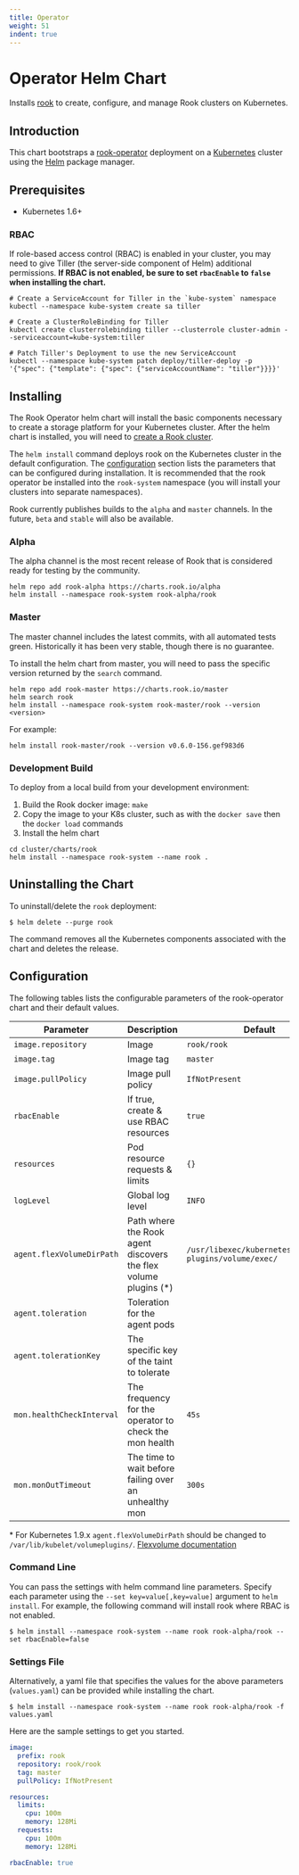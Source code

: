 ```yaml
---
title: Operator
weight: 51
indent: true
---
```


# Operator Helm Chart

Installs [rook](https://github.com/rook/rook) to create, configure, and manage Rook clusters on Kubernetes.

## Introduction

This chart bootstraps a [rook-operator](https://github.com/rook/rook) deployment on a [Kubernetes](http://kubernetes.io) cluster using the [Helm](https://helm.sh) package manager.

## Prerequisites

- Kubernetes 1.6+

### RBAC

If role-based access control (RBAC) is enabled in your cluster, you may need to give Tiller (the server-side component of Helm) additional permissions. **If RBAC is not enabled, be sure to set `rbacEnable` to `false` when installing the chart.**

```console
# Create a ServiceAccount for Tiller in the `kube-system` namespace
kubectl --namespace kube-system create sa tiller

# Create a ClusterRoleBinding for Tiller
kubectl create clusterrolebinding tiller --clusterrole cluster-admin --serviceaccount=kube-system:tiller

# Patch Tiller's Deployment to use the new ServiceAccount
kubectl --namespace kube-system patch deploy/tiller-deploy -p '{"spec": {"template": {"spec": {"serviceAccountName": "tiller"}}}}'
```

## Installing

The Rook Operator helm chart will install the basic components necessary to create a storage platform for your Kubernetes cluster.
After the helm chart is installed, you will need to [create a Rook cluster](quickstart.md#create-a-rook-cluster).

The `helm install` command deploys rook on the Kubernetes cluster in the default configuration. The [configuration](#configuration) section lists the parameters that can be configured during installation. It is recommended that the rook operator be installed into the `rook-system` namespace (you will install your clusters into separate namespaces).

Rook currently publishes builds to the `alpha` and `master` channels. In the future, `beta` and `stable` will also be available.

### Alpha
The alpha channel is the most recent release of Rook that is considered ready for testing by the community.
```console
helm repo add rook-alpha https://charts.rook.io/alpha
helm install --namespace rook-system rook-alpha/rook
```

### Master
The master channel includes the latest commits, with all automated tests green. Historically it has been very stable, though there is no guarantee.

To install the helm chart from master, you will need to pass the specific version returned by the `search` command.
```console
helm repo add rook-master https://charts.rook.io/master
helm search rook
helm install --namespace rook-system rook-master/rook --version <version>
```

For example:
```
helm install rook-master/rook --version v0.6.0-156.gef983d6
```

### Development Build
To deploy from a local build from your development environment:
1. Build the Rook docker image: `make`
1. Copy the image to your K8s cluster, such as with the `docker save` then the `docker load` commands
1. Install the helm chart
```console
cd cluster/charts/rook
helm install --namespace rook-system --name rook .
```

## Uninstalling the Chart

To uninstall/delete the `rook` deployment:

```console
$ helm delete --purge rook
```

The command removes all the Kubernetes components associated with the chart and deletes the release.

## Configuration

The following tables lists the configurable parameters of the rook-operator chart and their default values.

| Parameter          | Description                          | Default              |
|--------------------|--------------------------------------|----------------------|
| `image.repository` | Image                                | `rook/rook`          |
| `image.tag`        | Image tag                            | `master`             |
| `image.pullPolicy` | Image pull policy                    | `IfNotPresent`       |
| `rbacEnable`       | If true, create & use RBAC resources | `true`               |
| `resources`        | Pod resource requests & limits       | `{}`                 |
| `logLevel`         | Global log level        | `INFO`                 |
| `agent.flexVolumeDirPath` | Path where the Rook agent discovers the flex volume plugins (*) | `/usr/libexec/kubernetes/kubelet-plugins/volume/exec/` |
| `agent.toleration`        | Toleration for the agent pods | <none> |
| `agent.tolerationKey`     | The specific key of the taint to tolerate | <none> |
| `mon.healthCheckInterval` | The frequency for the operator to check the mon health | `45s` |
| `mon.monOutTimeout`       | The time to wait before failing over an unhealthy mon | `300s` |

&ast; For Kubernetes 1.9.x `agent.flexVolumeDirPath` should be changed to `/var/lib/kubelet/volumeplugins/`. [Flexvolume documentation](flexvolume.md#for-kubernetes--19x)

### Command Line
You can pass the settings with helm command line parameters. Specify each parameter using the
`--set key=value[,key=value]` argument to `helm install`. For example, the following command will install rook where RBAC is not enabled.

```console
$ helm install --namespace rook-system --name rook rook-alpha/rook --set rbacEnable=false
```

### Settings File
Alternatively, a yaml file that specifies the values for the above parameters (`values.yaml`) can be provided while installing the chart.

```console
$ helm install --namespace rook-system --name rook rook-alpha/rook -f values.yaml
```

Here are the sample settings to get you started.

```yaml
image:
  prefix: rook
  repository: rook/rook
  tag: master
  pullPolicy: IfNotPresent

resources:
  limits:
    cpu: 100m
    memory: 128Mi
  requests:
    cpu: 100m
    memory: 128Mi

rbacEnable: true
```
